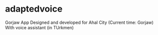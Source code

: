 # adaptedvoice
Gorjaw App
Designed and developed for Ahal City (Current time: Gorjaw) 
With voice assistant (in TUrkmen)
